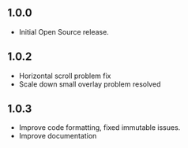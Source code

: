 ## 1.0.0

* Initial Open Source release.

## 1.0.2

* Horizontal scroll problem fix
* Scale down small overlay problem resolved

## 1.0.3

* Improve code formatting, fixed immutable issues.
* Improve documentation